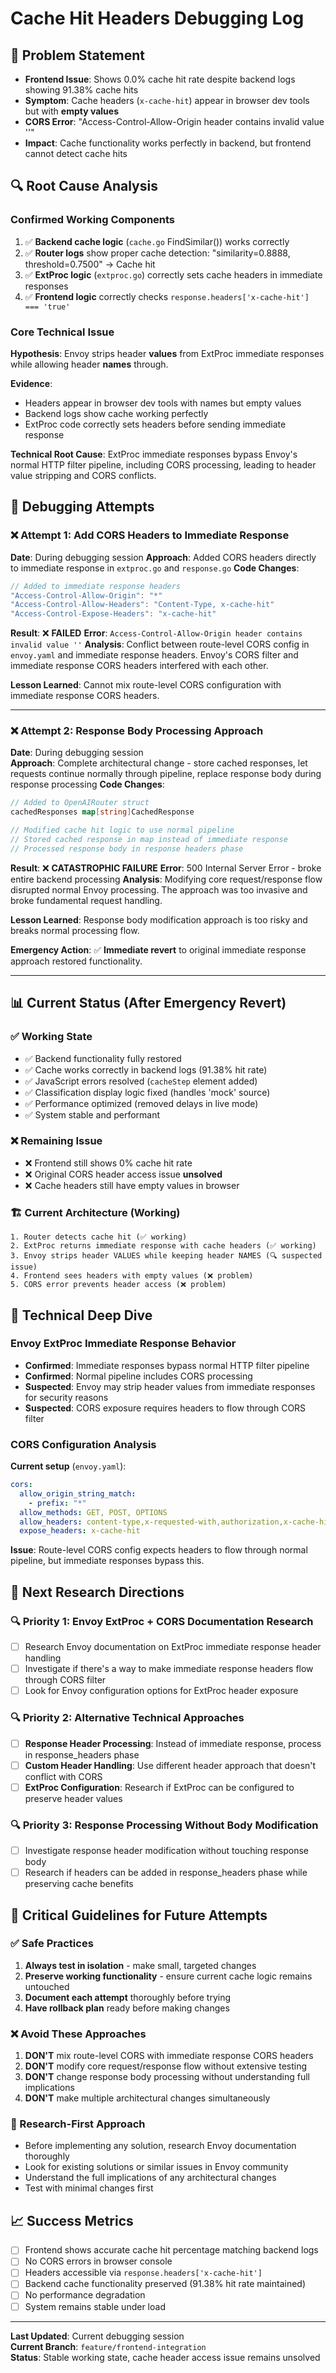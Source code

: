 # Cache Hit Headers Debugging Log

## 🎯 **Problem Statement**
- **Frontend Issue**: Shows 0.0% cache hit rate despite backend logs showing 91.38% cache hits
- **Symptom**: Cache headers (`x-cache-hit`) appear in browser dev tools but with **empty values**
- **CORS Error**: "Access-Control-Allow-Origin header contains invalid value ''"
- **Impact**: Cache functionality works perfectly in backend, but frontend cannot detect cache hits

## 🔍 **Root Cause Analysis**

### **Confirmed Working Components**
1. ✅ **Backend cache logic** (`cache.go` FindSimilar()) works correctly
2. ✅ **Router logs** show proper cache detection: "similarity=0.8888, threshold=0.7500" → Cache hit
3. ✅ **ExtProc logic** (`extproc.go`) correctly sets cache headers in immediate responses
4. ✅ **Frontend logic** correctly checks `response.headers['x-cache-hit'] === 'true'`

### **Core Technical Issue**
**Hypothesis**: Envoy strips header **values** from ExtProc immediate responses while allowing header **names** through.

**Evidence**:
- Headers appear in browser dev tools with names but empty values
- Backend logs show cache working perfectly
- ExtProc code correctly sets headers before sending immediate response

**Technical Root Cause**: ExtProc immediate responses bypass Envoy's normal HTTP filter pipeline, including CORS processing, leading to header value stripping and CORS conflicts.

## 🧪 **Debugging Attempts**

### **❌ Attempt 1: Add CORS Headers to Immediate Response**
**Date**: During debugging session
**Approach**: Added CORS headers directly to immediate response in `extproc.go` and `response.go`
**Code Changes**: 
```go
// Added to immediate response headers
"Access-Control-Allow-Origin": "*"
"Access-Control-Allow-Headers": "Content-Type, x-cache-hit"
"Access-Control-Expose-Headers": "x-cache-hit"
```

**Result**: ❌ **FAILED**
**Error**: `Access-Control-Allow-Origin header contains invalid value ''`
**Analysis**: Conflict between route-level CORS config in `envoy.yaml` and immediate response headers. Envoy's CORS filter and immediate response CORS headers interfered with each other.

**Lesson Learned**: Cannot mix route-level CORS configuration with immediate response CORS headers.

---

### **❌ Attempt 2: Response Body Processing Approach**
**Date**: During debugging session  
**Approach**: Complete architectural change - store cached responses, let requests continue normally through pipeline, replace response body during response processing
**Code Changes**:
```go
// Added to OpenAIRouter struct
cachedResponses map[string]CachedResponse

// Modified cache hit logic to use normal pipeline
// Stored cached response in map instead of immediate response
// Processed response body in response headers phase
```

**Result**: ❌ **CATASTROPHIC FAILURE**
**Error**: 500 Internal Server Error - broke entire backend processing
**Analysis**: Modifying core request/response flow disrupted normal Envoy processing. The approach was too invasive and broke fundamental request handling.

**Lesson Learned**: Response body modification approach is too risky and breaks normal processing flow.

**Emergency Action**: ✅ **Immediate revert** to original immediate response approach restored functionality.

---

## 📊 **Current Status** (After Emergency Revert)

### **✅ Working State**
- ✅ Backend functionality fully restored
- ✅ Cache works correctly in backend logs (91.38% hit rate)  
- ✅ JavaScript errors resolved (`cacheStep` element added)
- ✅ Classification display logic fixed (handles 'mock' source)
- ✅ Performance optimized (removed delays in live mode)
- ✅ System stable and performant

### **❌ Remaining Issue**
- ❌ Frontend still shows 0% cache hit rate 
- ❌ Original CORS header access issue **unsolved**
- ❌ Cache headers still have empty values in browser

### **🏗️ Current Architecture (Working)**
```
1. Router detects cache hit (✅ working)
2. ExtProc returns immediate response with cache headers (✅ working)  
3. Envoy strips header VALUES while keeping header NAMES (🔍 suspected issue)
4. Frontend sees headers with empty values (❌ problem)
5. CORS error prevents header access (❌ problem)
```

## 🔬 **Technical Deep Dive**

### **Envoy ExtProc Immediate Response Behavior**
- **Confirmed**: Immediate responses bypass normal HTTP filter pipeline
- **Confirmed**: Normal pipeline includes CORS processing
- **Suspected**: Envoy may strip header values from immediate responses for security reasons
- **Suspected**: CORS exposure requires headers to flow through CORS filter

### **CORS Configuration Analysis**
**Current setup** (`envoy.yaml`):
```yaml
cors:
  allow_origin_string_match:
    - prefix: "*"
  allow_methods: GET, POST, OPTIONS
  allow_headers: content-type,x-requested-with,authorization,x-cache-hit
  expose_headers: x-cache-hit
```

**Issue**: Route-level CORS config expects headers to flow through normal pipeline, but immediate responses bypass this.

## 🎯 **Next Research Directions**

### **🔍 Priority 1: Envoy ExtProc + CORS Documentation Research**
- [ ] Research Envoy documentation on ExtProc immediate response header handling
- [ ] Investigate if there's a way to make immediate response headers flow through CORS filter
- [ ] Look for Envoy configuration options for ExtProc header exposure

### **🔍 Priority 2: Alternative Technical Approaches**
- [ ] **Response Header Processing**: Instead of immediate response, process in response_headers phase
- [ ] **Custom Header Handling**: Use different header approach that doesn't conflict with CORS
- [ ] **ExtProc Configuration**: Research if ExtProc can be configured to preserve header values

### **🔍 Priority 3: Response Processing Without Body Modification**
- [ ] Investigate response header modification without touching response body
- [ ] Research if headers can be added in response_headers phase while preserving cache benefits

## 🚨 **Critical Guidelines for Future Attempts**

### **✅ Safe Practices**
1. **Always test in isolation** - make small, targeted changes
2. **Preserve working functionality** - ensure current cache logic remains untouched
3. **Document each attempt** thoroughly before trying
4. **Have rollback plan** ready before making changes

### **❌ Avoid These Approaches**
1. **DON'T** mix route-level CORS with immediate response CORS headers
2. **DON'T** modify core request/response flow without extensive testing
3. **DON'T** change response body processing without understanding full implications
4. **DON'T** make multiple architectural changes simultaneously

### **🔬 Research-First Approach**
- Before implementing any solution, research Envoy documentation thoroughly
- Look for existing solutions or similar issues in Envoy community
- Understand the full implications of any architectural changes
- Test with minimal changes first

## 📈 **Success Metrics**
- [ ] Frontend shows accurate cache hit percentage matching backend logs
- [ ] No CORS errors in browser console
- [ ] Headers accessible via `response.headers['x-cache-hit']`
- [ ] Backend cache functionality preserved (91.38% hit rate maintained)
- [ ] No performance degradation
- [ ] System remains stable under load

---

**Last Updated**: Current debugging session  
**Current Branch**: `feature/frontend-integration`  
**Status**: Stable working state, cache header access issue remains unsolved 